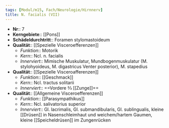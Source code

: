 ```yaml
---
tags: [Modul/m15, Fach/Neurologie/Hirnnerv]
title: N. facialis (VII)
---
```

- **Nr**:: 7
- **Kerngebiete**:: [[Pons]]
- **Schädeldurchtritt**:: Foramen stylomastoideum
- **Qualität**:: [[Spezielle Visceroefferenzen]]
	- *Funktion*:: Motorik
	- *Kern*:: Ncl. n. facialis
	- *Innerviert*:: Mimische Muskulatur, Mundbogenmuskulatur (M. stylohyoideus, M. digastricus Venter posterior), M. stapedius
- **Qualität**:: [[Spezielle Visceroafferenzen]]
	- *Funktion*:: [[Geschmack]]
	- *Kern*:: Ncl. tractus solitarii
	- *Innerviert*:: ==Vordere ⅔ [[Zunge]]==
- **Qualität**:: [[Allgemeine Visceroefferenzen]] 
	- *Funktion*:: [[Parasympathikus]]
	- *Kern*:: Ncl. salivatorius superior
	- *Innerviert*:: Gl. lacrimalis, Gl. submandibularis, Gl. sublingualis, kleine [[Drüsen]] in Nasenschleimhaut und weichem/hartem Gaumen, kleine [[Speicheldrüsen]] im Zungenrücken
